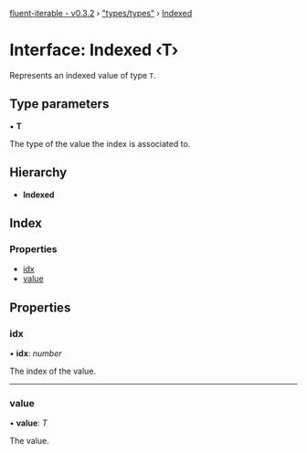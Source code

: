 [fluent-iterable - v0.3.2](../README.md) › ["types/types"](../modules/_types_types_.md) › [Indexed](_types_types_.indexed.md)

# Interface: Indexed ‹**T**›

Represents an indexed value of type `T`.

## Type parameters

▪ **T**

The type of the value the index is associated to.

## Hierarchy

* **Indexed**

## Index

### Properties

* [idx](_types_types_.indexed.md#idx)
* [value](_types_types_.indexed.md#value)

## Properties

###  idx

• **idx**: *number*

The index of the value.

___

###  value

• **value**: *T*

The value.
